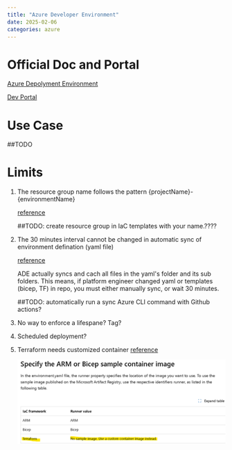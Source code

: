 ```yaml
---
title: "Azure Developer Environment"
date: 2025-02-06
categories: azure
---
```


# Official Doc and Portal
[Azure Depolyment Environment](https://learn.microsoft.com/en-us/azure/deployment-environments/)

[Dev Portal](https://devportal.microsoft.com/)

# Use Case

##TODO

# Limits
1.  The resource group name follows the pattern {projectName}-           {environmentName} 

    [reference](https://learn.microsoft.com/en-us/azure/deployment-environments/quickstart-create-access-environments?tabs=no-existing-environments#:~:text=The%20resource%20group%20name%20follows%20the%20pattern%20%7BprojectName%7D%2D%7BenvironmentName%7D)

    ##TODO: create resource group in IaC templates with your name.????

2. The 30 minutes interval cannot be changed in automatic sync of environment defination (yaml file) 

    [reference](https://learn.microsoft.com/en-us/azure/deployment-environments/best-practice-catalog-structure#update--environment-definitions-and-sync-changes)

    ADE actually syncs and cach all files in the yaml's folder and its sub folders. This means, if platform engineer changed yaml or templates (bicep, TF) in repo, you must either manually sync, or wait 30 minutes.

    ##TODO: automatically run a sync Azure CLI command with Github actions?

3.  No way to enforce a lifespane? Tag?

4.  Scheduled deployment?

5.  Terraform needs customized container 
    [reference](https://learn.microsoft.com/en-us/azure/deployment-environments/configure-environment-definition#:~:text=ADE%20supports%20custom%20container%20images%20for%20environment%20deployments%2C%20which%20can%20help%20deploy%20IaC%20frameworks%20such%20as%20Pulumi%20and%20Terraform.)

    ![image](/assets/tf_custom_container.png) 


